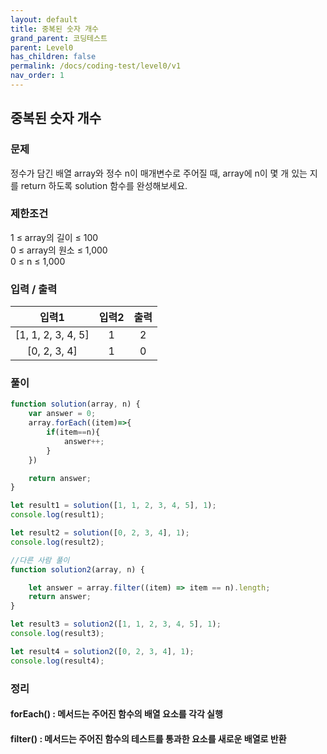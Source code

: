 ```yaml
---
layout: default
title: 중복된 숫자 개수
grand_parent: 코딩테스트
parent: Level0
has_children: false
permalink: /docs/coding-test/level0/v1
nav_order: 1
---
```



## **중복된 숫자 개수** 

### **문제** 

정수가 담긴 배열 array와 정수 n이 매개변수로 주어질 때, array에 n이 몇 개 있는 지를 return 하도록 solution 함수를 완성해보세요.

### **제한조건**
1 ≤ array의 길이 ≤ 100  
0 ≤ array의 원소 ≤ 1,000  
0 ≤ n ≤ 1,000


### **입력 / 출력**

|입력1                  |입력2  |출력   |  
|:---------------------:|:-----:|:-----:|
|[1, 1, 2, 3, 4, 5]     |1      |2      |
|[0, 2, 3, 4]	        |1      |0      |


### **풀이**

```js
function solution(array, n) {
    var answer = 0;
    array.forEach((item)=>{
        if(item==n){
            answer++;
        }
    })

    return answer;
}

let result1 = solution([1, 1, 2, 3, 4, 5], 1);
console.log(result1);

let result2 = solution([0, 2, 3, 4], 1);
console.log(result2);
```

```js
//다른 사람 풀이
function solution2(array, n) {

    let answer = array.filter((item) => item == n).length;
    return answer;
}

let result3 = solution2([1, 1, 2, 3, 4, 5], 1);
console.log(result3);

let result4 = solution2([0, 2, 3, 4], 1);
console.log(result4);
```

### **정리**

#### **forEach() : 메서드는 주어진 함수의 배열 요소를 각각 실행**
#### **filter() : 메서드는 주어진 함수의 테스트를 통과한 요소를 새로운 배열로 반환**